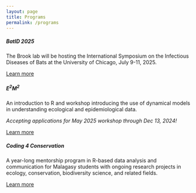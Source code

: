 ```yaml
---
layout: page
title: Programs
permalink: /programs
---
```

<div class="row">
  <div class="col-sm-4">
    <div class="card">
      <div class="card-body">
        <h5 class="card-title">BatID 2025</h5>
        <p class="card-text">The Brook lab will be hosting the International Symposium on the Infectious Diseases of Bats at the University of Chicago, July 9-11, 2025.</p>
        <a href="/programs/bat-id-2025" class="btn btn-primary">Learn more</a>
      </div>
    </div>
  </div>

  <div class="col-sm-4">
    <div class="card">
      <div class="card-body">
        <h5 class="card-title">E<sup>2</sup>M<sup>2</sup></h5>
        <p class="card-text">An introduction to R and workshop introducing the use of dynamical models in understanding ecological and epidemiological data.</p>
         <p><em>Accepting applications for May 2025  workshop through Dec 13, 2024!</em></p>
        <a href="https://e2m2.org/" class="btn btn-primary">Learn more</a>
      </div>
    </div>
  </div>

<div class="col-sm-4">
    <div class="card">
      <div class="card-body">
        <h5 class="card-title">Coding 4 Conservation</h5>
        <p class="card-text">A year-long mentorship program in R-based data analysis and communication for Malagasy students with ongoing research projects in ecology, conservation, biodiversity science, and related fields.</p>
        <a href="https://coding4conservation.org/" class="btn btn-primary">Learn more</a>
      </div>
    </div>
  </div>
</div>
